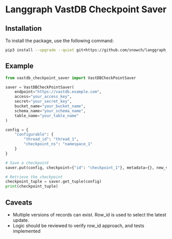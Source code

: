 # Langgraph VastDB Checkpoint Saver

## Installation

To install the package, use the following command:

```bash
pip3 install --upgrade --quiet git+https://github.com/snowch/langgraph_vastdb_checkpoint_saver.git --use-pep517
```

## Example

```python
from vastdb_checkpoint_saver import VastDBCheckPointSaver

saver = VastDBCheckPointSaver(
    endpoint="https://vastdb.example.com",
    access="your_access_key",
    secret="your_secret_key",
    bucket_name="your_bucket_name",
    schema_name="your_schema_name",
    table_name="your_table_name"
)

config = {
    "configurable": {
        "thread_id": "thread_1",
        "checkpoint_ns": "namespace_1"
    }
}

# Save a checkpoint
saver.put(config, checkpoint={"id": "checkpoint_1"}, metadata={}, new_versions={})

# Retrieve the checkpoint
checkpoint_tuple = saver.get_tuple(config)
print(checkpoint_tuple)
```

##  Caveats

- Multiple versions of records can exist.  Row_id is used to select the latest update.
- Logic should be reviewed to verify row_id approach, and tests implemented
